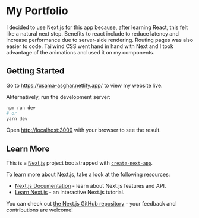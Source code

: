 # My Portfolio

I decided to use Next.js for this app because, after learning React, this felt like a natural next step. Benefits to react include to reduce latency and increase performance due to server-side rendering. Routing pages was also easier to code. Tailwind CSS went hand in hand with Next and I took advantage of the animations and used it on my components. 

## Getting Started
Go to https://usama-asghar.netlify.app/ to view my website live.

Akternatively, run the development server:

```bash
npm run dev
# or
yarn dev
```

Open [http://localhost:3000](http://localhost:3000) with your browser to see the result.

## Learn More

This is a [Next.js](https://nextjs.org/) project bootstrapped with [`create-next-app`](https://github.com/vercel/next.js/tree/canary/packages/create-next-app).

To learn more about Next.js, take a look at the following resources:

- [Next.js Documentation](https://nextjs.org/docs) - learn about Next.js features and API.
- [Learn Next.js](https://nextjs.org/learn) - an interactive Next.js tutorial.

You can check out [the Next.js GitHub repository](https://github.com/vercel/next.js/) - your feedback and contributions are welcome!
